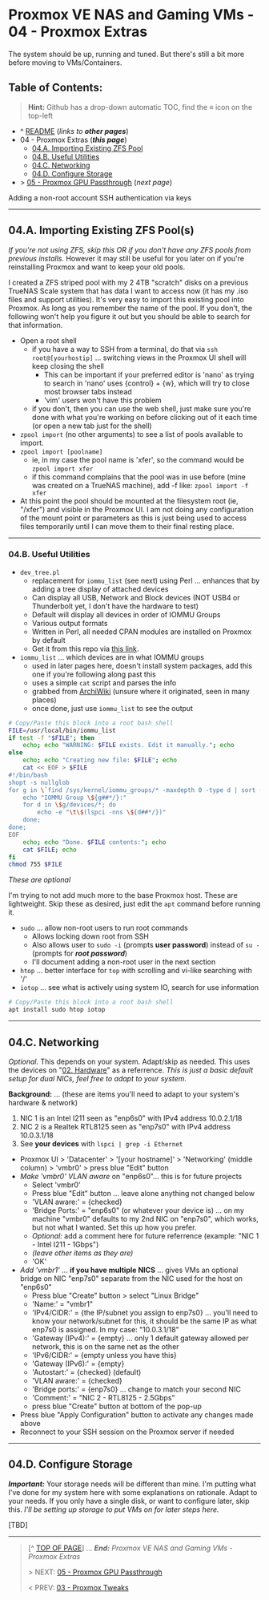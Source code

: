 # Proxmox VE NAS and Gaming VMs - 04 - Proxmox Extras  

The system should be up, running and tuned. But there's still a bit more before moving to VMs/Containers.

## Table of Contents:
> **Hint:** Github has a drop-down automatic TOC, find the **≡** icon on the top-left

* ^ [README](README.md)  (*links to* ***other pages***)
* 04 - Proxmox Extras (***this page***)
    + [04.A. Importing Existing ZFS Pool](#04a-importing-existing-zfs-pool)
    + [04.B. Useful Utilities](#04b-useful-utilities)
    + [04.C. Networking](#04c-networking)
    + [04.D. Configure Storage](#04d-configure-storage)
* \> [05 - Proxmox GPU Passthrough](05.ProxmoxGPUPassthrough.md) (*next page*)

Adding a non-root account
SSH authentication via keys

---

## 04.A. Importing Existing ZFS Pool(s)

*If you're not using ZFS, skip this OR if you don't have any ZFS pools from previous installs.* However it may still be useful for you later on if you're reinstalling Proxmox and want to keep your old pools. 

I created a ZFS striped pool with my 2 4TB "scratch" disks on a previous TrueNAS Scale system that has data I want to access now (it has my .iso files and support utilities). It's very easy to import this existing pool into Proxmox. As long as you remember the name of the pool. If you don't, the following won't help you figure it out but you should be able to search for that information. 

* Open a root shell 
    + if you have a way to SSH from a terminal, do that via `ssh root@[yourhostip]` ... switching views in the Proxmox UI shell will keep closing the shell
	    + This can be important if your preferred editor is 'nano' as trying to search in 'nano' uses {control} + {w}, which will try to close most browser tabs instead
	    + 'vim' users won't have this problem
    + if you don't, then you can use the web shell, just make sure you're done with what you're working on before clicking out of it each time (or open a new tab just for the shell)
* `zpool import` (no other arguments) to see a list of pools available to import. 
* `zpool import [poolname]`
    + ie, in my case the pool name is 'xfer', so the command would be `zpool import xfer`
    + if this command complains that the pool was in use before (mine was created on a TrueNAS machine), add -f like: `zpool import -f xfer`
* At this point the pool should be mounted at the filesystem root (ie, "/xfer") and visible in the Proxmox UI. I am not doing any configuration of the mount point or parameters as this is just being used to access files temporarily until I can move them to their final resting place. 

---

### 04.B. Useful Utilities

* `dev_tree.pl`
    + replacement for `iommu_list` (see next) using Perl ... enhances that by adding a tree display of attached devices
    + Can display all USB, Network and Block devices (NOT USB4 or Thunderbolt yet, I don't have the hardware to test)
    + Default will display all devices in order of IOMMU Groups
    + Various output formats
    + Written in Perl, all needed CPAN modules are installed on Proxmox by default
    + Get it from this repo via [this link](https://github.com/Jahfry/Miscellaneous/blob/main/VFIO/README.md#2-device-tree). 
* `iommu_list` ... which devices are in what IOMMU groups
    + used in later pages here, doesn't install system packages, add this one if you're following along past this
    + uses a simple `cat` script and parses the info
    + grabbed from [ArchiWiki](https://wiki.archlinux.org/title/PCI_passthrough_via_OVMF) (unsure where it originated, seen in many places)
    + once done, just use `iommu_list` to see the output

```bash
# Copy/Paste this block into a root bash shell
FILE=/usr/local/bin/iommu_list
if test -f "$FILE"; then
    echo; echo "WARNING: $FILE exists. Edit it manually."; echo
else
    echo; echo "Creating new file: $FILE"; echo
    cat << EOF > $FILE
#!/bin/bash
shopt -s nullglob
for g in \`find /sys/kernel/iommu_groups/* -maxdepth 0 -type d | sort -V\`; do
    echo "IOMMU Group \${g##*/}:"
    for d in \$g/devices/*; do
        echo -e "\t\$(lspci -nns \${d##*/})"
    done;
done;
EOF
    echo; echo "Done. $FILE contents:"; echo
    cat $FILE; echo
fi
chmod 755 $FILE
```


*These are optional*

I'm trying to not add much more to the base Proxmox host. These are lightweight. Skip these as desired, just edit the `apt` command before running it. 

* `sudo` ... allow non-root users to run root commands
    + Allows locking down root from SSH
    + Also allows user to `sudo -i` (prompts **user password**) instead of `su -` (prompts for ***root password***)
    + I'll document adding a non-root user in the next section
* `htop` ... better interface for `top` with scrolling and vi-like searching with '/'
* `iotop` ... see what is actively using system IO, search for use information

```bash
# Copy/Paste this block into a root bash shell
apt install sudo htop iotop
```

---

## 04.C. Networking

*Optional.* This depends on your system. Adapt/skip as needed. This uses the devices on "[02. Hardware](02.Hardware.md)" as a referrence. *This is just a basic default setup for dual NICs, feel free to adapt to your system.*

**Background:** ... (these are items you'll need to adapt to your system's hardware & network)

1. NIC 1 is an Intel I211 seen as "enp6s0" with IPv4 address 10.0.2.1/18
2. NIC 2 is a Realtek RTL8125 seen as "enp7s0" with IPv4 address 10.0.3.1/18
3. See **your devices** with `lspci | grep -i Ethernet`

* Proxmox UI > 'Datacenter' > '[your hostname]' > 'Networking' (middle column) > 'vmbr0' > press blue "Edit" button
* *Make 'vmbr0' VLAN aware* on "enp6s0"... this is for future projects
    + Select 'vmbr0'
    + Press blue "Edit" button ... leave alone anything not changed below
    + 'VLAN aware:' = {checked}
    + 'Bridge Ports:' = "enp6s0" (or whatever your device is) ... on my machine "vmbr0" defaults to my 2nd NIC on "enp7s0", which works, but not what I wanted. Set this up how you prefer. 
    + *Optional:* add a comment here for future referrence (example: "NIC 1 - Intel I211 - 1Gbps")
    + *(leave other items as they are)*
    + 'OK'
* *Add 'vmbr1'* ... **if you have multiple NICS** ... gives VMs an optional bridge on NIC "enp7s0" separate from the NIC used for the host on "enp6s0"
    + Press blue "Create" button > select "Linux Bridge"
    + 'Name:' = "vmbr1"
    + 'IPv4/CIDR:' = {the IP/subnet you assign to enp7s0} ... you'll need to know your network/subnet for this, it should be the same IP as what enp7s0 is assigned. In my case: "10.0.3.1/18"
    + 'Gateway (IPv4):' = {empty} ... only 1 default gateway allowed per network, this is on the same net as the other
    + 'IPv6/CIDR:' = {empty unless you have this}
    + 'Gateway (IPv6):' = {empty}
    + 'Autostart:' = {checked} (default)
    + 'VLAN aware:' = {checked}
    + 'Bridge ports:' = {enp7s0} ... change to match your second NIC
    + 'Comment:' = "NIC 2 - RTL8125 - 2.5Gbps"
    + press blue "Create" button at bottom of the pop-up
* Press blue "Apply Configuration" button to activate any changes made above
* Reconnect to your SSH session on the Proxmox server if needed

---

## 04.D. Configure Storage

***Important:*** Your storage needs will be different than mine. I'm putting what I've done for my system here with some explanations on rationale. Adapt to your needs. If you only have a single disk, or want to configure later, skip this. *I'll be setting up storage to put VMs on for later steps here.*

[TBD]



---
> [^ [TOP OF PAGE](#proxmox-ve-nas-and-gaming-vms---04---proxmox-extras)] ... ***End:*** *Proxmox VE NAS and Gaming VMs - Proxmox Extras*
> 
> \> NEXT: [05 - Proxmox GPU Passthrough](05.ProxmoxGPUPassthrough.md)
>
> \< PREV: [03 - Proxmox Tweaks](03.ProxmoxTweaks.md)
